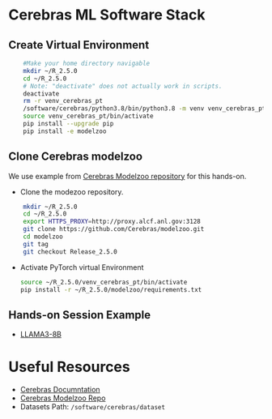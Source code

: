 # Cerebras ML Software Stack



## Create Virtual Environment 


```bash
    #Make your home directory navigable
    mkdir ~/R_2.5.0
    cd ~/R_2.5.0
    # Note: "deactivate" does not actually work in scripts.
    deactivate
    rm -r venv_cerebras_pt
    /software/cerebras/python3.8/bin/python3.8 -m venv venv_cerebras_pt
    source venv_cerebras_pt/bin/activate
    pip install --upgrade pip
    pip install -e modelzoo
```

## Clone Cerebras modelzoo

We use example from [Cerebras Modelzoo repository](https://github.com/Cerebras/modelzoo) for this hands-on. 

* Clone the modezoo repository.
```bash
    mkdir ~/R_2.5.0
    cd ~/R_2.5.0
    export HTTPS_PROXY=http://proxy.alcf.anl.gov:3128
    git clone https://github.com/Cerebras/modelzoo.git
    cd modelzoo
    git tag
    git checkout Release_2.5.0
```

* Activate PyTorch virtual Environment 
    ```bash
    source ~/R_2.5.0/venv_cerebras_pt/bin/activate
    pip install -r ~/R_2.5.0/modelzoo/requirements.txt
    ```

## Hands-on Session Example

* [LLAMA3-8B](./llama3-8b.md)
  

# Useful Resources 

* [Cerebras Documntation](https://docs.cerebras.net/en/latest/wsc/index.html)
* [Cerebras Modelzoo Repo](https://github.com/Cerebras/modelzoo/tree/main/modelzoo)
* Datasets Path: `/software/cerebras/dataset`
